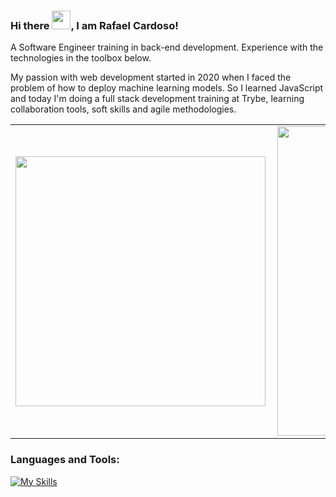 ### Hi there <img src="https://raw.githubusercontent.com/MartinHeinz/MartinHeinz/master/wave.gif" width="30px">, I am Rafael Cardoso!
A Software Engineer training in back-end development. Experience with the technologies in the toolbox below.
<p>
My passion with web development started in 2020 when I faced the problem of how to deploy machine learning models. So I learned JavaScript and today I'm doing a full stack development training at Trybe, learning collaboration tools, soft skills and agile methodologies.
</p>

<center>
<table>
    <tr>
        <td><img width="400px" align="left" src="https://github-readme-stats.vercel.app/api/top-langs/?username=rafaelfcardoso&layout=compact&theme=react" /></td>
        <td><img width="495px" align="left" src="https://github-readme-stats.vercel.app/api?username=rafaelfcardoso&theme=react"/></td>
    </tr>   
</table>
</center>

<h3 align="left">Languages and Tools:</h3>

[![My Skills](https://skillicons.dev/icons?i=bash,css,javascript,mysql,express,react,nodejs,redux,python,docker,git,figma)](https://skillicons.dev)







